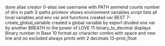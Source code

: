 done alias creator 0-alias
see username with 
PATH ammend
counts number of dirs in path 3-paths
printenv shows environment variables
script lists all loval variables and env var and functions
created var BEST
7-create_global_variable created a global variable by export
divided one var by another
BREATH to the power of LOVE
11-binary_to_decimal displays Binary number in Base 10 format
az character combo with space and new line and oo excluded
always prints with 2 decimals 13-print_float
